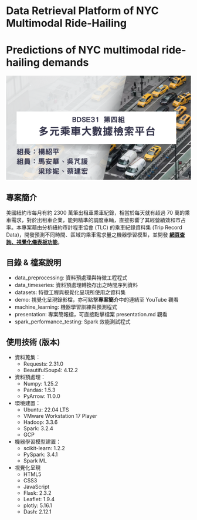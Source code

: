# Data Retrieval Platform of NYC Multimodal Ride-Hailing
# Predictions of NYC multimodal ride-hailing demands  

![BDSE31_G4](BDSE31_G4.png)

## 專案簡介
美國紐約市每月有約 2300 萬筆出租車乘車紀錄，相當於每天就有超過 70 萬的乘車需求，對於出租車企業，能夠精準的調度車輛，直接影響了其經營績效和市占率。本專案藉由分析紐約市計程車協會 (TLC) 的乘車紀錄資料集 (Trip Record Data)，開發預測不同時間、區域的乘車需求量之機器學習模型，並開發 **[網頁查詢、視覺化儀表板功能](https://youtu.be/8SKvn0fmuLI)**。  

## 目錄 & 檔案說明
- data_preprocessing: 資料預處理與特徵工程程式
- data_timeseries: 資料預處理轉換存出之時間序列資料
- datasets: 特徵工程與視覺化呈現所使用之資料集
- demo: 視覺化呈現錄影檔，亦可點擊**專案簡介**中的連結至 YouTube 觀看
- machine_learning: 機器學習訓練與預測程式
- presentation: 專案簡報檔，可直接點擊檔案 presentation.md 觀看
- spark_performance_testing: Spark 效能測試程式

## 使用技術 (版本)
- 資料蒐集：
  - Requests: 2.31.0
  - BeautifulSoup4: 4.12.2
- 資料預處理：
  - Numpy: 1.25.2
  - Pandas: 1.5.3
  - PyArrow: 11.0.0
- 環境建置：
  - Ubuntu: 22.04 LTS
  - VMware Workstation 17 Player
  - Hadoop: 3.3.6
  - Spark: 3.2.4
  - GCP
- 機器學習模型建置：
  - scikit-learn: 1.2.2
  - PySpark: 3.4.1
  - Spark ML
- 視覺化呈現
  - HTML5
  - CSS3
  - JavaScript
  - Flask: 2.3.2
  - Leaflet: 1.9.4
  - plotly: 5.16.1
  - Dash: 2.12.1
